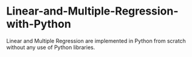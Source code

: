 # Linear-and-Multiple-Regression-with-Python
Linear and Multiple Regression are implemented in Python from scratch without any use of Python libraries. 
